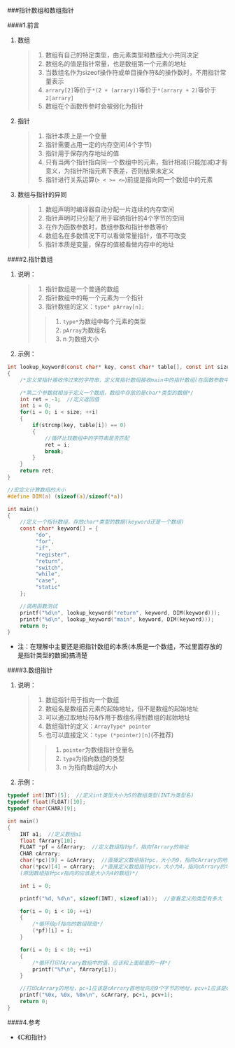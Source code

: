 ###指针数组和数组指针

####1.前言

1. 数组

	> 1. 数组有自己的特定类型，由元素类型和数组大小共同决定	
	> 2. 数组名的值是指针常量，也是数组第一个元素的地址	
	> 3. 当数组名作为sizeof操作符或单目操作符&的操作数时，不用指针常量表示	
	> 4. `arrary[2]`等价于`*(2 + (arrary))`等价于`*(arrary + 2)`等价于`2[arrary]`	
	> 5. 数组在个函数传参时会被弱化为指针

2. 指针

	> 1. 指针本质上是一个变量	
	> 2. 指针需要占用一定的内存空间(4个字节)	
	> 3. 指针用于保存内存地址的值
	> 4. 只有当两个指针指向同一个数组中的元素，指针相减(只能加减)才有意义，为指针所指元素下表差，否则结果未定义
	> 5. 指针进行关系运算(`> < >= <=`)前提是指向同一个数组中的元素

3. 数组与指针的异同

	> 1. 数组声明时编译器自动分配一片连续的内存空间
	> 2. 指针声明时只分配了用于容纳指针的4个字节的空间
	> 3. 在作为函数参数时，数组参数和指针参数等价
	> 4. 数组名在多数情况下可以看做常量指针，值不可改变
	> 5. 指针本质是变量，保存的值被看做内存中的地址

####2.指针数组

1. 说明：

	> 1. 指针数组是一个普通的数组
	> 2. 指针数组中的每一个元素为一个指针
	> 3. 指针数组的定义：`type* pArray[n];`
	>>1. `type*`为数组中每个元素的类型
	>>2. `pArray`为数组名
	>>3. n 为数组大小

2. 示例：

```c
int lookup_keyword(const char* key, const char* table[], const int size)
{
	/*定义常指针接收传过来的字符串，定义常指针数组接收main中的指针数组(在函数参数中数组会被弱化为指针), 定义常变量接收数组大小*/

	/*第二个参数就相当于定义一个数组，数组中存放的是char*类型的数据*/
    int ret = -1;  //定义返回值
    int i = 0;
    for(i = 0; i < size; ++i)
    {
        if(strcmp(key, table[i]) == 0)
        {
        	//循环比较数组中的字符串是否匹配
            ret = i;
            break;
        }
    }
    return ret;
}

//宏定义计算数组的大小
#define DIM(a) (sizeof(a)/sizeof(*a))

int main()
{
	//定义一个指针数组，存放char*类型的数据(keyword还是一个数组)
    const char* keyword[] = {
         "do",
         "for",
         "if",
         "register",
         "return",
         "switch",
         "while",
         "case",
         "static"
    };

    //调用函数测试
    printf("%d\n", lookup_keyword("return", keyword, DIM(keyword)));
    printf("%d\n", lookup_keyword("main", keyword, DIM(keyword)));
    return 0;
}
```

- 注：在理解中主要还是把指针数组的本质(本质是一个数组，不过里面存放的是指针类型的数据)搞清楚


####3.数组指针

1. 说明：

	> 1. 数组指针用于指向一个数组
	> 2. 数组名是数组首元素的起始地址，但不是数组的起始地址
	> 3. 可以通过取地址符&作用于数组名得到数组的起始地址
	> 4. 数组指针的定义：`ArrayType* pointer`
	> 5. 也可以直接定义：`type (*pointer)[n]`(不推荐)
	>> 1. `pointer`为数组指针变量名
	>> 2. `type`为指向数组的类型
	>> 3. n 为指向数组的大小

2. 示例：

```c
typedef int(INT)[5];  //定义int类型大小为5的数组类型(INT为类型名)
typedef float(FLOAT)[10];
typedef char(CHAR)[9];

int main()
{
    INT a1;  //定义数组a1
    float fArrary[10];
    FLOAT *pf = &fArrary;  //定义数组指针pf，指向fArrary的地址
    CHAR cArrary;
    char(*pc)[9] = &cArrary;  //直接定义数组指针pc，大小为9，指向cArrary的地址
    char(*pcv)[4] = cArrary;  /*直接定义数组指针pcv，大小为4，指向cArrary的地址(系统会出现warning)
    (原因数组指针pcv指向的应该是大小为4的数组)*/

    int i = 0;

    printf("%d, %d\n", sizeof(INT), sizeof(a1));  //查看定义的类型有多大

    for(i = 0; i < 10; ++i)
    {
    	/*循环给pf指向的数组赋值*/
        (*pf)[i] = i;
    }

    for(i = 0; i < 10; ++i)
    {
    	/*循环打印fArrary数组中的值，应该和上面赋值的一样*/
        printf("%f\n", fArrary[i]);
    }

    //打印cArrary的地址，pc+1应该是cArrary首地址向后9个字节的地址，pcv+1应该是cArrary首地址向后4个字节的地址
    printf("%0x, %0x, %0x\n", &cArrary, pc+1, pcv+1);
    return 0;
}
```

####4.参考

- 《C和指针》